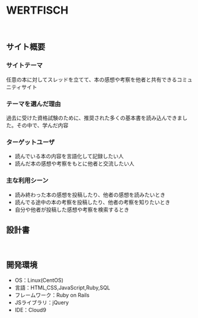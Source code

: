 # WERTFISCH
​
## サイト概要
### サイトテーマ
任意の本に対してスレッドを立てて、本の感想や考察を他者と共有できるコミュニティサイト
​
### テーマを選んだ理由
過去に受けた資格試験のために、推奨された多くの基本書を読み込んできました。その中で、学んだ内容


### ターゲットユーザ
- 読んでいる本の内容を言語化して記録したい人
- 読んだ本の感想や考察をもとに他者と交流したい人
​
### 主な利用シーン
- 読み終わった本の感想を投稿したり、他者の感想を読みたいとき
- 読んでる途中の本の考察を投稿したり、他者の考察を知りたいとき
- 自分や他者が投稿した感想や考察を検索するとき
​
## 設計書
<!--テーマを設定・提出する時点では不要です-->
​
## 開発環境
- OS：Linux(CentOS)
- 言語：HTML,CSS,JavaScript,Ruby,SQL
- フレームワーク：Ruby on Rails
- JSライブラリ：jQuery
- IDE：Cloud9
​
